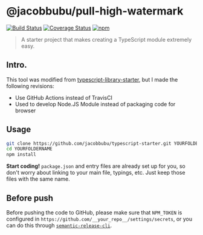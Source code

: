 # @jacobbubu/pull-high-watermark

[![Build Status](https://github.com/jacobbubu/pull-high-watermark/workflows/Build%20and%20Release/badge.svg)](https://github.com/jacobbubu/pull-high-watermark/actions?query=workflow%3A%22Build+and+Release%22)
[![Coverage Status](https://coveralls.io/repos/github/jacobbubu/pull-high-watermark/badge.svg)](https://coveralls.io/github/jacobbubu/pull-high-watermark)
[![npm](https://img.shields.io/npm/v/@jacobbubu/pull-high-watermark.svg)](https://www.npmjs.com/package/@jacobbubu/pull-high-watermark/)

> A starter project that makes creating a TypeScript module extremely easy.

## Intro.

This tool was modified from [typescript-library-starter](https://github.com/alexjoverm/typescript-library-starter), but I made the following revisions:

  - Use GitHub Actions instead of TravisCI
  - Used to develop Node.JS Module instead of packaging code for browser

## Usage

```bash
git clone https://github.com/jacobbubu/typescript-starter.git YOURFOLDERNAME
cd YOURFOLDERNAME
npm install
```

**Start coding!** `package.json` and entry files are already set up for you, so don't worry about linking to your main file, typings, etc. Just keep those files with the same name.

## Before push

Before pushing the code to GitHub, please make sure that `NPM_TOKEN` is configured in `https://github.com/__your_repo__/settings/secrets`, or you can do this through [`semantic-release-cli`](https://github.com/semantic-release/cli).
